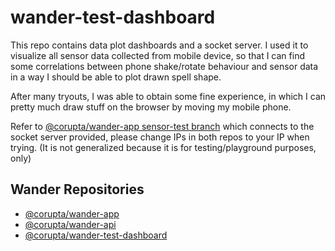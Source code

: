 # wander-test-dashboard

This repo contains data plot dashboards and a socket server.
I used it to visualize all sensor data collected from mobile device, 
so that I can find some correlations between phone shake/rotate behaviour 
and sensor data in a way I should be able to plot drawn spell shape.

After many tryouts, I was able to obtain some fine experience, 
in which I can pretty much draw stuff on the browser by moving my mobile phone.

Refer to [@corupta/wander-app sensor-test branch](https://github.com/corupta/wander-app/tree/sensor-test)
which connects to the socket server provided, please change IPs in both repos to your IP when trying. 
(It is not generalized because it is for testing/playground purposes, only)

## Wander Repositories
* [@corupta/wander-app](https://github.com/corupta/wander-app)
* [@corupta/wander-api](https://github.com/corupta/wander-api)
* [@corupta/wander-test-dashboard](https://github.com/corupta/wander-test-dashboard)
